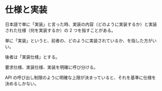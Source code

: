 # 仕様と実装

日本語で単に「実装」と言った時、実装の内容（どのように実装するか）と実装された仕様（何を実装するか）の 2 つを指すことがある。

単に「実装」というと、前者の、どのように実装されているか、を指した方がいい。

後者は「実装仕様」とする。

要求仕様、実装仕様、実装を明確に呼び分ける。

API の呼び出し制限のように明確な上限が決まっていると、それを基準に仕様を決めるしかない。
